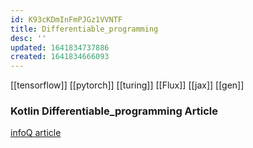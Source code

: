 ```yaml
---
id: K93cKDmInFmPJGz1VVNTF
title: Differentiable_programming
desc: ''
updated: 1641834737886
created: 1641834666093
---
```



[[tensorflow]]
[[pytorch]]
[[turing]]
[[Flux]]
[[jax]]
[[gen]]


### Kotlin Differentiable_programming Article
[infoQ article](https://www.infoq.com/presentations/differentiable-framework-kotlin/)




